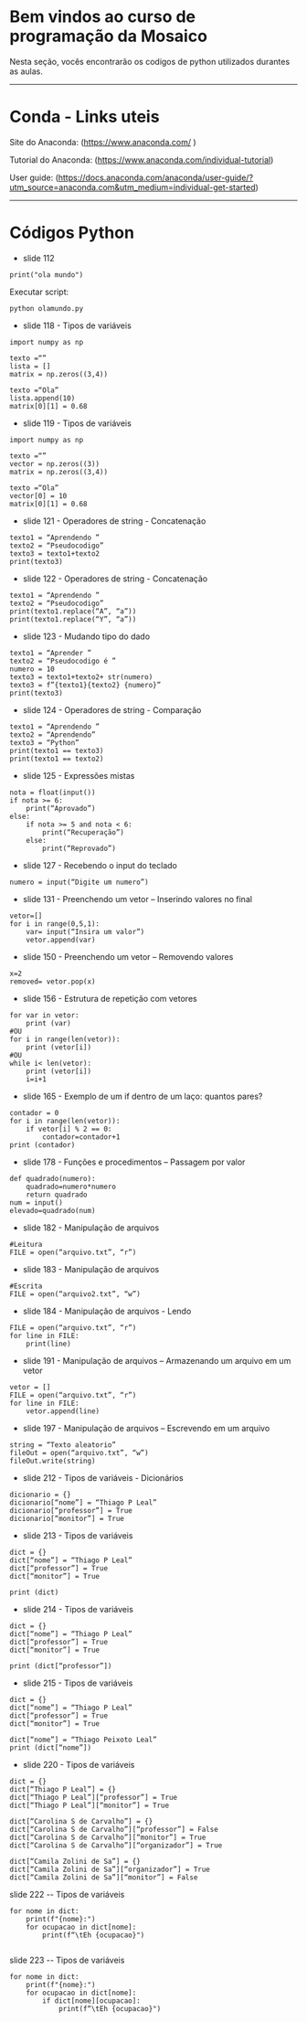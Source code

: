 # Bem vindos ao curso de programação da Mosaico

Nesta seção, vocês encontrarão os codigos de python utilizados durantes as aulas.

***

# Conda - Links uteis

Site do Anaconda: (https://www.anaconda.com/ )

Tutorial do Anaconda: (https://www.anaconda.com/individual-tutorial)

User guide: (https://docs.anaconda.com/anaconda/user-guide/?utm_source=anaconda.com&utm_medium=individual-get-started)

   
***

# Códigos Python


* slide 112
```
print("ola mundo")
```
Executar script:
```
python olamundo.py
```

* slide 118 - Tipos de variáveis
```
import numpy as np

texto =“”
lista = []
matrix = np.zeros((3,4))

texto =“Ola”
lista.append(10)
matrix[0][1] = 0.68

```

* slide 119 - Tipos de variáveis 

```
import numpy as np

texto =“”
vector = np.zeros((3))
matrix = np.zeros((3,4))

texto =“Ola”
vector[0] = 10
matrix[0][1] = 0.68
```

* slide 121 - Operadores de string - Concatenação

```
texto1 = “Aprendendo ”
texto2 = “Pseudocodigo”
texto3 = texto1+texto2
print(texto3)
```

* slide 122 - Operadores de string - Concatenação 

```
texto1 = “Aprendendo ”
texto2 = “Pseudocodigo”
print(texto1.replace(“A”, “a”))
print(texto1.replace(“Y”, “a”))
```

* slide 123 - Mudando tipo do dado

```
texto1 = “Aprender ”
texto2 = “Pseudocodigo é ”
numero = 10
texto3 = texto1+texto2+ str(numero)
texto3 = f”{texto1}{texto2} {numero}”
print(texto3)
```

* slide 124 - Operadores de string - Comparação

```
texto1 = “Aprendendo ”
texto2 = “Aprendendo”
texto3 = “Python”
print(texto1 == texto3)
print(texto1 == texto2)
```

* slide 125 - Expressões mistas

```
nota = float(input())
if nota >= 6:
    print(“Aprovado”)
else:
    if nota >= 5 and nota < 6:
        print(“Recuperação”)
    else:
        print(“Reprovado”)
```

* slide 127 - Recebendo o input do teclado

```
numero = input(“Digite um numero”)
```

* slide 131 - Preenchendo um vetor – Inserindo valores no final

```
vetor=[]
for i in range(0,5,1):
    var= input(“Insira um valor”)
    vetor.append(var)
```

* slide 150 - Preenchendo um vetor – Removendo valores

```
x=2
removed= vetor.pop(x)
```

* slide 156 - Estrutura de repetição com vetores
``` 
for var in vetor:
    print (var)
#OU
for i in range(len(vetor)):
    print (vetor[i])
#OU
while i< len(vetor):
    print (vetor[i])
    i=i+1
```

* slide 165 - Exemplo de um if dentro de um laço: quantos pares?

```
contador = 0
for i in range(len(vetor)):
    if vetor[i] % 2 == 0:
        contador=contador+1
print (contador)
```

* slide 178 - Funções e procedimentos – Passagem por valor

```
def quadrado(numero):
    quadrado=numero*numero
    return quadrado
num = input()
elevado=quadrado(num)
```

* slide 182 - Manipulação de arquivos

```
#Leitura
FILE = open(“arquivo.txt”, “r”)
```

* slide 183 - Manipulação de arquivos

```
#Escrita
FILE = open(“arquivo2.txt”, “w”)
```

* slide 184 - Manipulação de arquivos - Lendo

```
FILE = open(“arquivo.txt”, “r”)
for line in FILE:
    print(line)
```

* slide 191 - Manipulação de arquivos – Armazenando um arquivo em um vetor

```
vetor = []
FILE = open(“arquivo.txt”, “r”)
for line in FILE:
    vetor.append(line)
```

* slide 197 - Manipulação de arquivos – Escrevendo em um arquivo
```
string = “Texto aleatorio”
fileOut = open(“arquivo.txt”, “w”)
fileOut.write(string)
```

* slide 212 - Tipos de variáveis - Dicionários

```
dicionario = {}
dicionario[“nome”] = “Thiago P Leal”
dicionario[“professor”] = True
dicionario[“monitor”] = True
```

* slide 213 - Tipos de variáveis  

```
dict = {}
dict[“nome”] = “Thiago P Leal”
dict[“professor”] = True
dict[“monitor”] = True

print (dict)
```

* slide 214 - Tipos de variáveis  

```
dict = {}
dict[“nome”] = “Thiago P Leal”
dict[“professor”] = True
dict[“monitor”] = True

print (dict[“professor”])
```

* slide 215 - Tipos de variáveis  

```
dict = {}
dict[“nome”] = “Thiago P Leal”
dict[“professor”] = True
dict[“monitor”] = True

dict[“nome”] = “Thiago Peixoto Leal”
print (dict[“nome”])
```

* slide 220 - Tipos de variáveis  

```
dict = {}
dict[“Thiago P Leal”] = {}
dict[“Thiago P Leal”][“professor”] = True
dict[“Thiago P Leal”][“monitor”] = True

dict[“Carolina S de Carvalho”] = {}
dict[“Carolina S de Carvalho”][“professor”] = False
dict[“Carolina S de Carvalho”][“monitor”] = True
dict[“Carolina S de Carvalho”][“organizador”] = True

dict[“Camila Zolini de Sa”] = {}
dict[“Camila Zolini de Sa”][“organizador”] = True
dict[“Camila Zolini de Sa”][“monitor”] = False
```

slide 222 -- Tipos de variáveis

```
for nome in dict:
    print(f"{nome}:")
    for ocupacao in dict[nome]:
        print(f“\tEh {ocupacao}")
            
```

 slide 223 -- Tipos de variáveis

```
for nome in dict:
    print(f"{nome}:")
    for ocupacao in dict[nome]:
        if dict[nome][ocupacao]:
            print(f“\tEh {ocupacao}")
```
